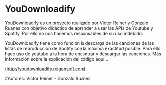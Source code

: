 # YouDownloadify

YouDownloadify es un proyecto realizado por Victor Reiner y Gonzalo Ruanes con objetivo didáctico de aprender a usar las APIs de Youtube y Spotify. Por ello no nos hacemos responsables de su uso indebido.

YouDownloadify tiene como función la descarga de las canciones de las listas de reproducción de Spotify con la máxima exactitud posible. Para ello hace uso de youtube a la hora de encontrar y descargar las canciones. Más información sobre la explicación del código aquí...

(http://youdownloadify.reigonsoft.com)



#Autores:
  Victor Reiner - Gonzalo Ruanes
